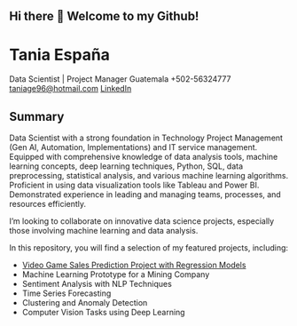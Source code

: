 ## Hi there 👋 Welcome to my Github!

# Tania España
Data Scientist | Project Manager
Guatemala
+502-56324777
taniage96@hotmail.com
[LinkedIn](www.linkedin.com/in/tania-iveth-giron-espana-73a8a6107)

## Summary

Data Scientist with a strong foundation in Technology Project Management (Gen AI, Automation, Implementations) and IT service management. Equipped with comprehensive knowledge of data analysis tools, machine learning concepts, deep learning techniques, Python, SQL, data preprocessing, statistical analysis, and various machine learning algorithms. Proficient in using data visualization tools like Tableau and Power BI. Demonstrated experience in leading and managing teams, processes, and resources efficiently.

 I’m looking to collaborate on innovative data science projects, especially those involving machine learning and data analysis.

 In this repository, you will find a selection of my featured projects, including:

* [Video Game Sales Prediction Project with Regression Models]()
* Machine Learning Prototype for a Mining Company
* Sentiment Analysis with NLP Techniques
* Time Series Forecasting
* Clustering and Anomaly Detection
* Computer Vision Tasks using Deep Learning
<!--
**Taniage96/Taniage96** is a ✨ _special_ ✨ repository because its `README.md` (this file) appears on your GitHub profile.

Here are some ideas to get you started:

- 🔭 I’m currently working on ...
- 🌱 I’m currently learning ...
- 👯 I’m looking to collaborate on ...
- 🤔 I’m looking for help with ...
- 💬 Ask me about ...
- 📫 How to reach me: ...
- 😄 Pronouns: ...
- ⚡ Fun fact: ...
-->
